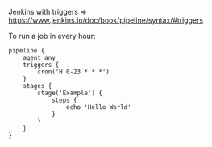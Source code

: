 Jenkins with triggers => https://www.jenkins.io/doc/book/pipeline/syntax/#triggers

To run a job in every hour:

```
pipeline {
    agent any
    triggers {
        cron('H 0-23 * * *')
    }
    stages {
        stage('Example') {
            steps {
                echo 'Hello World'
            }
        }
    }
}
```
